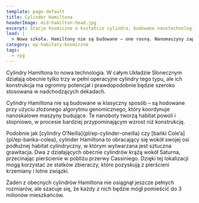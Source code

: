 ```yaml
---
template: page-default
title: Cylinder Hamiltona
headerImage: mid-hamilton-head.jpg
excerpt: Stacje kosmiczne o kształcie cylindra, budowane nanotechnologią
lead: |
  > Nowa szkoła. Hamiltony nie są budowane – one rosną. Nanomaszyny zaplatają im kości, ścięgna, tkanki... jak żywe habitaty. W środku jeszcze pusto, jeszcze dziko, ale za kilka lat to będzie złoty standard. Jak ktoś cię zaprosi do Hamiltona – nie odmawiasz. 
category: ep-habitaty-kosmiczne
tags: 
  - rpg
---
```

Cylindry Hamiltona to nowa technologia. W całym Układzie Słonecznym działają obecnie tylko trzy w pełni operacyjne cylindry tego typu, ale ich konstrukcja ma ogromny potencjał i prawdopodobnie będzie szeroko stosowana w nadchodzących dekadach.

Cylindry Hamiltona nie są budowane w klasyczny sposób – są hodowane przy użyciu złożonego algorytmu genomicznego, który koordynuje nanoskalowe maszyny budujące. Te nanoboty tworzą habitat powoli i stopniowo, w procesie bardziej przypominającym wzrost niż konstrukcję.

Podobnie jak [cylindry O’Neilla]{pl/ep-cylinder-oneilla} czy [bańki Cole’a]{pl/ep-banka-colea}, cylinder Hamiltona to obracający się wokół swojej osi podłużnej habitat cylindryczny, w którym wytwarzana jest sztuczna grawitacja. Dwa z działających obecnie cylindrów krążą wokół Saturna, przecinając pierścienie w pobliżu przerwy Cassiniego. Dzięki tej lokalizacji mogą korzystać ze statków zbieraczy, które pozyskują z pierścieni krzemiany i lotne związki.

Żaden z obecnych cylindrów Hamiltona nie osiągnął jeszcze pełnych rozmiarów, ale szacuje się, że każdy z nich będzie mógł pomieścić do 3 milionów mieszkańców.

